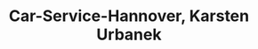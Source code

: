 ---
title: "Car-Service-Hannover, Karsten Urbanek"
url: /hannover/car-service-hannover-karsten-urbanek/
shop: Autowerkstatt
---